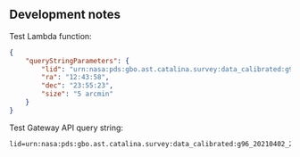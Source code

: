 

## Development notes

Test Lambda function:

```json
{
    "queryStringParameters": {
        "lid": "urn:nasa:pds:gbo.ast.catalina.survey:data_calibrated:g96_20210402_2b_f5q9m2_01_0001.arch",
        "ra": "12:43:58",
        "dec": "23:55:23",
        "size": "5 arcmin"
    }
}
```

Test Gateway API query string:
```
lid=urn:nasa:pds:gbo.ast.catalina.survey:data_calibrated:g96_20210402_2b_f5q9m2_01_0001.arch&ra=12:43:58&dec=23:55:23&size=5arcmin
```
